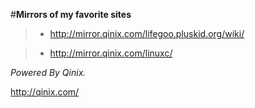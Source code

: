#**Mirrors of my favorite sites**

> * <http://mirror.qinix.com/lifegoo.pluskid.org/wiki/>

> * <http://mirror.qinix.com/linuxc/>

*Powered By Qinix.*

<http://qinix.com/>

